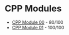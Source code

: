 # CPP Modules

- [CPP Module 00](https://github.com/caps-/CPPmodules/tree/master/CPPmodule00) -
  80/100
- [CPP Module 01](https://github.com/caps-/CPPmodules/tree/master/CPPmodule01) - 100/100
